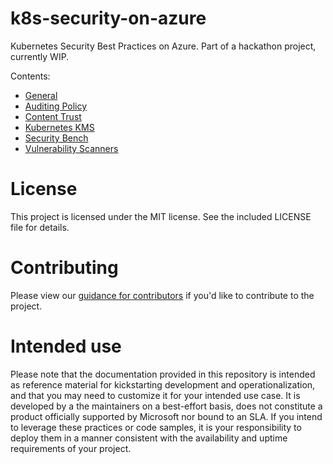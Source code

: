 # k8s-security-on-azure
Kubernetes Security Best Practices on Azure. Part of a hackathon project, currently WIP.

Contents:
* [General](General.md)
* [Auditing Policy](AuditingPolicy.md)
* [Content Trust](BuildChainTrust.md)
* [Kubernetes KMS](kuberneteskms.md)
* [Security Bench](SecurityBench.md)
* [Vulnerability Scanners](VulnScanner.md)

# License
This project is licensed under the MIT license. See the included LICENSE file for details.

# Contributing
Please view our [guidance for contributors](CONTRIBUTORS.md) if you'd like to contribute to the project.

# Intended use
Please note that the documentation provided in this repository is intended as reference material for kickstarting development and operationalization, and that you may need to customize it for your intended use case. It is developed by a the maintainers on a best-effort basis, does not constitute a product officially supported by Microsoft nor bound to an SLA. If you intend to leverage these practices or code samples, it is your responsibility to deploy them in a manner consistent with the availability and uptime requirements of your project.
